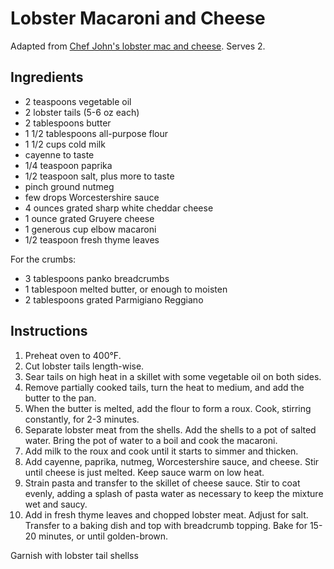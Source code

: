 # Lobster Macaroni and Cheese

Adapted from [Chef John's lobster mac and cheese](http://foodwishes.blogspot.com/2015/02/lobster-mac-and-cheese-is-it-really-hard.html). Serves 2.

## Ingredients

- 2 teaspoons vegetable oil
- 2 lobster tails (5-6 oz each)
- 2 tablespoons butter
- 1 1/2 tablespoons all-purpose flour
- 1 1/2 cups cold milk
- cayenne to taste
- 1/4 teaspoon paprika
- 1/2 teaspoon salt, plus more to taste
- pinch ground nutmeg
- few drops Worcestershire sauce
- 4 ounces grated sharp white cheddar cheese
- 1 ounce grated Gruyere cheese
- 1 generous cup elbow macaroni
- 1/2 teaspoon fresh thyme leaves

For the crumbs:
- 3 tablespoons panko breadcrumbs
- 1 tablespoon melted butter, or enough to moisten
- 2 tablespoons grated Parmigiano Reggiano 

## Instructions

1. Preheat oven to 400&deg;F.
2. Cut lobster tails length-wise.
3. Sear tails on high heat in a skillet with some vegetable oil on both sides.
4. Remove partially cooked tails, turn the heat to medium, and add the butter to the pan.
5. When the butter is melted, add the flour to form a roux. Cook, stirring constantly, for 2-3 minutes.
6. Separate lobster meat from the shells. Add the shells to a pot of salted water. Bring the pot of water to a boil and cook the macaroni.
7. Add milk to the roux and cook until it starts to simmer and thicken.
8. Add cayenne, paprika, nutmeg, Worcestershire sauce, and cheese. Stir until cheese is just melted. Keep sauce warm on low heat.
9. Strain pasta and transfer to the skillet of cheese sauce. Stir to coat evenly, adding a splash of pasta water as necessary to keep the mixture wet and saucy.
10. Add in fresh thyme leaves and chopped lobster meat. Adjust for salt. Transfer to a baking dish and top with breadcrumb topping. Bake for 15-20 minutes, or until golden-brown.

Garnish with lobster tail shellss